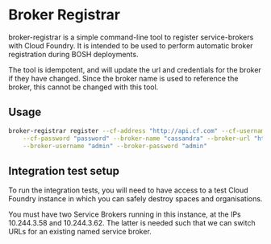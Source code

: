 # Broker Registrar

broker-registrar is a simple command-line tool to register service-brokers with Cloud Foundry.
It is intended to be used to perform automatic broker registration during BOSH deployments.

The tool is idempotent, and will update the url and credentials for the broker if they have
changed. Since the broker name is used to reference the broker, this cannot be changed with
this tool.

## Usage

```bash
broker-registrar register --cf-address "http://api.cf.com" --cf-username "admin" \
    --cf-password "password" --broker-name "cassandra" --broker-url "http://10.10.10.10" \
    --broker-username "admin" --broker-password "admin"
```

## Integration test setup

To run the integration tests, you will need to have access to a test Cloud
Foundry instance in which you can safely destroy spaces and organisations.

You must have two Service Brokers running in this instance, at the IPs
10.244.3.58 and 10.244.3.62. The latter is needed such that we can switch
URLs for an existing named service broker.
